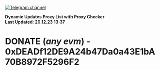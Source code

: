 [![Telegram channel](https://img.shields.io/endpoint?url=https://runkit.io/damiankrawczyk/telegram-badge/branches/master?url=https://t.me/n4z4v0d)](https://t.me/n4z4v0d) 

**Dynamic Updates Proxy List with Proxy Checker**  
**Last Updated: 20.12.23 13:37**

# DONATE (_any evm_) - 0xDEADf12DE9A24b47Da0a43E1bA70B8972F5296F2
